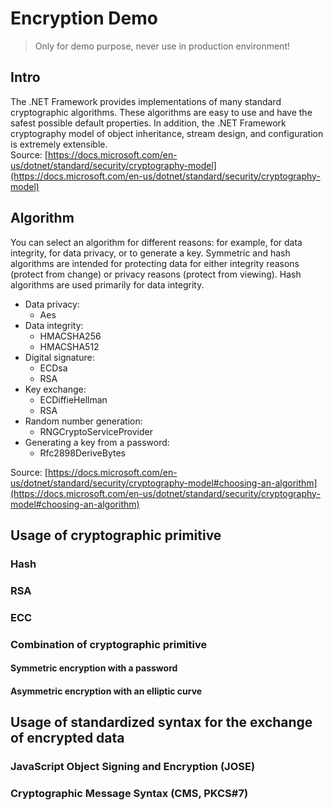 # Encryption Demo

> Only for demo purpose, never use in production environment!

## Intro

The .NET Framework provides implementations of many standard cryptographic algorithms. These algorithms are easy to use and have the safest possible default properties. In addition, the .NET Framework cryptography model of object inheritance, stream design, and configuration is extremely extensible.  
Source: [https://docs.microsoft.com/en-us/dotnet/standard/security/cryptography-model](https://docs.microsoft.com/en-us/dotnet/standard/security/cryptography-model)

## Algorithm

You can select an algorithm for different reasons: for example, for data integrity, for data privacy, or to generate a key. Symmetric and hash algorithms are intended for protecting data for either integrity reasons (protect from change) or privacy reasons (protect from viewing). Hash algorithms are used primarily for data integrity.

- Data privacy:
  - Aes
- Data integrity:
  - HMACSHA256
  - HMACSHA512
- Digital signature:
  - ECDsa
  - RSA
- Key exchange:
  - ECDiffieHellman
  - RSA
- Random number generation:
  - RNGCryptoServiceProvider
- Generating a key from a password:
  - Rfc2898DeriveBytes

Source: [https://docs.microsoft.com/en-us/dotnet/standard/security/cryptography-model#choosing-an-algorithm](https://docs.microsoft.com/en-us/dotnet/standard/security/cryptography-model#choosing-an-algorithm)

## Usage of cryptographic primitive

### Hash

### RSA

### ECC

### Combination of cryptographic primitive

#### Symmetric encryption with a password

#### Asymmetric encryption with an elliptic curve

## Usage of standardized syntax for the exchange of encrypted data

### JavaScript Object Signing and Encryption (JOSE)

### Cryptographic Message Syntax (CMS, PKCS#7)